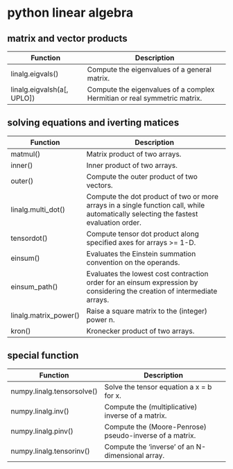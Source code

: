 # python linear algebra

## matrix and vector products

| Function                   | Description                                                              |
| -------------------------- | ------------------------------------------------------------------------ |
| linalg.eigvals()           | Compute the eigenvalues of a general matrix.                             |
| linalg.eigvalsh(a[, UPLO]) | Compute the eigenvalues of a complex Hermitian or real symmetric matrix. |

## solving equations and iverting matices

| Function              | Description                                                                                                                          |
| --------------------- | ------------------------------------------------------------------------------------------------------------------------------------ |
| matmul()              | Matrix product of two arrays.                                                                                                        |
| inner()               | Inner product of two arrays.                                                                                                         |
| outer()               | Compute the outer product of two vectors.                                                                                            |
| linalg.multi_dot()    | Compute the dot product of two or more arrays in a single function call, while automatically selecting the fastest evaluation order. |
| tensordot()           | Compute tensor dot product along specified axes for arrays >= 1-D.                                                                   |
| einsum()              | Evaluates the Einstein summation convention on the operands.                                                                         |
| einsum_path()         | Evaluates the lowest cost contraction order for an einsum expression by considering the creation of intermediate arrays.             |
| linalg.matrix_power() | Raise a square matrix to the (integer) power n.                                                                                      |
| kron()                | Kronecker product of two arrays.                                                                                                     |

## special function

| Function                   | Description                                             |
| -------------------------- | ------------------------------------------------------- |
| numpy.linalg.tensorsolve() | Solve the tensor equation a x = b for x.                |
| numpy.linalg.inv()         | Compute the (multiplicative) inverse of a matrix.       |
| numpy.linalg.pinv()        | Compute the (Moore-Penrose) pseudo-inverse of a matrix. |
| numpy.linalg.tensorinv()   | Compute the ‘inverse’ of an N-dimensional array.        |
